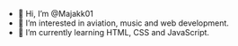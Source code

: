 - 👋 Hi, I’m @Majakk01
- 👀 I’m interested in aviation, music and web development.
- 🌱 I’m currently learning HTML, CSS and JavaScript.
